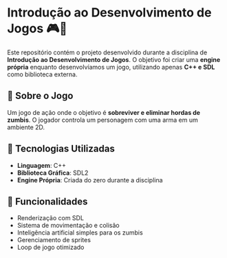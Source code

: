 # Introdução ao Desenvolvimento de Jogos 🎮🧟

Este repositório contém o projeto desenvolvido durante a disciplina de **Introdução ao Desenvolvimento de Jogos**. O objetivo foi criar uma **engine própria** enquanto desenvolvíamos um jogo, utilizando apenas **C++ e SDL** como biblioteca externa.

## 🏹 Sobre o Jogo

Um jogo de ação onde o objetivo é **sobreviver e eliminar hordas de zumbis**. O jogador controla um personagem com uma arma em um ambiente 2D.

## 🔧 Tecnologias Utilizadas

- **Linguagem**: C++
- **Biblioteca Gráfica**: SDL2
- **Engine Própria**: Criada do zero durante a disciplina

## 🚀 Funcionalidades

- Renderização com SDL
- Sistema de movimentação e colisão
- Inteligência artificial simples para os zumbis
- Gerenciamento de sprites
- Loop de jogo otimizado